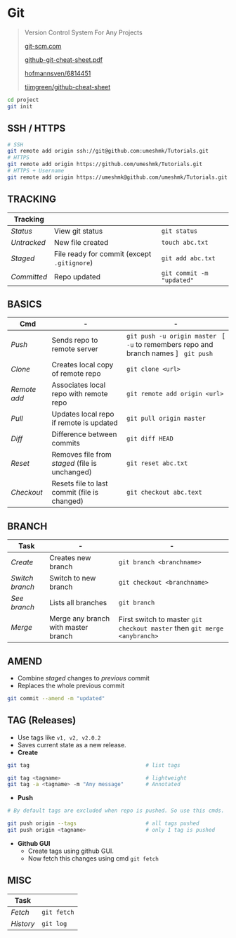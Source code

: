 # Git

> Version Control System For Any Projects
>
> [git-scm.com](https://git-scm.com/doc)
>
> [github-git-cheat-sheet.pdf](https://training.github.com/downloads/github-git-cheat-sheet.pdf)
>
> [hofmannsven/6814451](https://gist.github.com/hofmannsven/6814451)
>
> [tiimgreen/github-cheat-sheet](https://github.com/tiimgreen/github-cheat-sheet)

```bash
cd project
git init
```

## SSH / HTTPS

```bash
# SSH
git remote add origin ssh://git@github.com:umeshmk/Tutorials.git
# HTTPS
git remote add origin https://github.com/umeshmk/Tutorials.git
# HTTPS + Username
git remote add origin https://umeshmk@github.com/umeshmk/Tutorials.git
```

## TRACKING

| Tracking    |                                             |                           |
| ----------- | ------------------------------------------- | ------------------------- |
| _Status_    | View git status                             | `git status`              |
| _Untracked_ | New file created                            | `touch abc.txt`           |
| _Staged_    | File ready for commit (except `.gitignore`) | `git add abc.txt`         |
| _Committed_ | Repo updated                                | `git commit -m "updated"` |

## BASICS

| Cmd          | -                                              | -                                                                                                |
| ------------ | ---------------------------------------------- | ------------------------------------------------------------------------------------------------ |
| _Push_       | Sends repo to remote server                    | `git push -u origin master` &nbsp; [ `-u` to remembers repo and branch names ] &nbsp; `git push` |
| _Clone_      | Creates local copy of remote repo              | `git clone <url>`                                                                                |
| _Remote add_ | Associates local repo with remote repo         | `git remote add origin <url>`                                                                    |
| _Pull_       | Updates local repo if remote is updated        | `git pull origin master`                                                                         |
| _Diff_       | Difference between commits                     | `git diff HEAD`                                                                                  |
| _Reset_      | Removes file from _staged_ (file is unchanged) | `git reset abc.txt`                                                                              |
| _Checkout_   | Resets file to last commit (file is changed)   | `git checkout abc.text`                                                                          |

## BRANCH

| Task            | -                                   | -                                                                         |
| --------------- | ----------------------------------- | ------------------------------------------------------------------------- |
| _Create_        | Creates new branch                  | `git branch <branchname>`                                                 |
| _Switch branch_ | Switch to new branch                | `git checkout <branchname>`                                               |
| _See branch_    | Lists all branches                  | `git branch`                                                              |
| _Merge_         | Merge any branch with master branch | First switch to master `git checkout master` then `git merge <anybranch>` |

## AMEND

- Combine _staged_ changes to _previous_ commit
- Replaces the whole previous commit

```bash
git commit --amend -m "updated"
```

## TAG (Releases)

- Use tags like `v1, v2, v2.0.2`
- Saves current state as a new release.
- **Create**

```bash
git tag                                     # list tags

git tag <tagname>                           # lightweight
git tag -a <tagname> -m "Any message"       # Annotated
```

- **Push**

```bash
# By default tags are excluded when repo is pushed. So use this cmds.

git push origin --tags                      # all tags pushed
git push origin <tagname>                   # only 1 tag is pushed
```

- **Github GUI**
  - Create tags using github GUI.
  - Now fetch this changes using cmd `git fetch`

## MISC

| Task      |             |
| --------- | ----------- |
| _Fetch_   | `git fetch` |
| _History_ | `git log`   |
